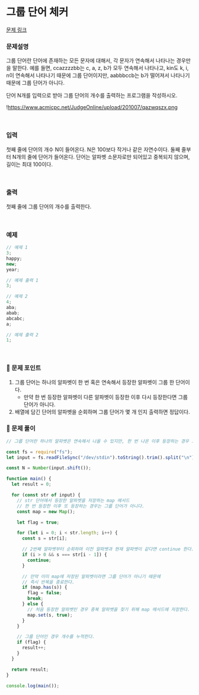 # 그룹 단어 체커

[문제 링크](https://www.acmicpc.net/problem/1316)

### 문제설명

그룹 단어란 단어에 존재하는 모든 문자에 대해서, 각 문자가 연속해서 나타나는 경우만을 말한다. 예를 들면, ccazzzzbb는 c, a, z, b가 모두 연속해서 나타나고, kin도 k, i, n이 연속해서 나타나기 때문에 그룹 단어이지만, aabbbccb는 b가 떨어져서 나타나기 때문에 그룹 단어가 아니다.

단어 N개를 입력으로 받아 그룹 단어의 개수를 출력하는 프로그램을 작성하시오.

!https://www.acmicpc.net/JudgeOnline/upload/201007/qazwqszx.png

<br/>

### 입력

첫째 줄에 단어의 개수 N이 들어온다. N은 100보다 작거나 같은 자연수이다. 둘째 줄부터 N개의 줄에 단어가 들어온다. 단어는 알파벳 소문자로만 되어있고 중복되지 않으며, 길이는 최대 100이다.

<br/>

### 출력

첫째 줄에 그룹 단어의 개수를 출력한다.

<br/>

### 예제

```jsx
// 예제 1
3;
happy;
new;
year;

// 예제 출력 1
3;

// 예제 2
4;
aba;
abab;
abcabc;
a;

// 예제 출력 2
1;
```

<br/>

### 📕 문제 포인트

1. 그룹 단어는 하나의 알파벳이 한 번 혹은 연속해서 등장한 알파벳이 그룹 한 단어이다.
   - 만약 한 번 등장한 알파벳이 다른 알파벳이 등장한 이후 다시 등장한다면 그룹 단어가 아니다.
2. 배열에 담긴 단어의 알파벳을 순회하며 그룹 단어가 몇 개 인지 출력하면 정답이다.

### 📝 문제 풀이

```js
// 그룹 단어란 하나의 알파벳은 연속해서 나올 수 있지만, 한 번 나온 이후 등장하는 경우 그룹 단어가 아니다.

const fs = require("fs");
let input = fs.readFileSync("/dev/stdin").toString().trim().split("\n");

const N = Number(input.shift());

function main() {
  let result = 0;

  for (const str of input) {
    // str 단어에서 등장한 알파벳을 저장하는 map 메서드
    // 한 번 등장한 이후 또 등장하는 경우는 그룹 단어가 아니다.
    const map = new Map();

    let flag = true;

    for (let i = 0; i < str.length; i++) {
      const s = str[i];

      // 2번째 알파벳부터 순회하며 이전 알파벳과 현재 알파벳이 같다면 continue 한다.
      if (i > 0 && s === str[i - 1]) {
        continue;
      }

      // 만약 이미 map에 저장된 알파벳이라면 그룹 단어가 아니기 때문에
      // 즉시 반복을 종료한다.
      if (map.has(s)) {
        flag = false;
        break;
      } else {
        // 처음 등장한 알파벳인 경우 중복 알파벳을 찾기 위해 map 메서드에 저장한다.
        map.set(s, true);
      }
    }

    // 그룹 단어인 경우 개수를 누적한다.
    if (flag) {
      result++;
    }
  }

  return result;
}

console.log(main());
```
